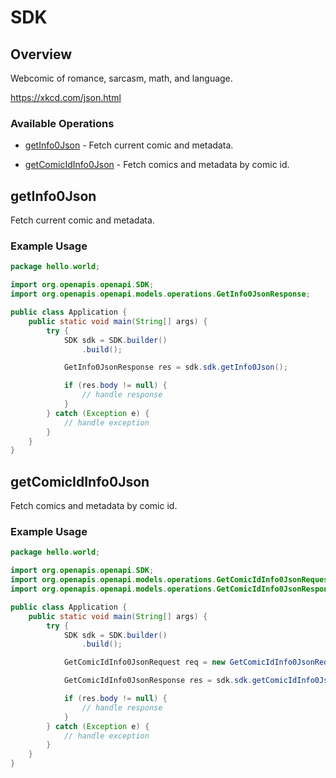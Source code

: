 # SDK

## Overview

Webcomic of romance, sarcasm, math, and language.

<https://xkcd.com/json.html>
### Available Operations

* [getInfo0Json](#getinfo0json) - Fetch current comic and metadata.

* [getComicIdInfo0Json](#getcomicidinfo0json) - Fetch comics and metadata  by comic id.


## getInfo0Json

Fetch current comic and metadata.


### Example Usage

```java
package hello.world;

import org.openapis.openapi.SDK;
import org.openapis.openapi.models.operations.GetInfo0JsonResponse;

public class Application {
    public static void main(String[] args) {
        try {
            SDK sdk = SDK.builder()
                .build();

            GetInfo0JsonResponse res = sdk.sdk.getInfo0Json();

            if (res.body != null) {
                // handle response
            }
        } catch (Exception e) {
            // handle exception
        }
    }
}
```

## getComicIdInfo0Json

Fetch comics and metadata  by comic id.


### Example Usage

```java
package hello.world;

import org.openapis.openapi.SDK;
import org.openapis.openapi.models.operations.GetComicIdInfo0JsonRequest;
import org.openapis.openapi.models.operations.GetComicIdInfo0JsonResponse;

public class Application {
    public static void main(String[] args) {
        try {
            SDK sdk = SDK.builder()
                .build();

            GetComicIdInfo0JsonRequest req = new GetComicIdInfo0JsonRequest(5488.14);            

            GetComicIdInfo0JsonResponse res = sdk.sdk.getComicIdInfo0Json(req);

            if (res.body != null) {
                // handle response
            }
        } catch (Exception e) {
            // handle exception
        }
    }
}
```
